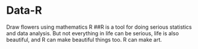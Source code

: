 # Data-R
Draw flowers using mathematics R 
##R is a tool for doing serious statistics and data analysis. 
But not everything in life can be serious, life is also beautiful, 
and R can make beautiful things too. R can make art. 
